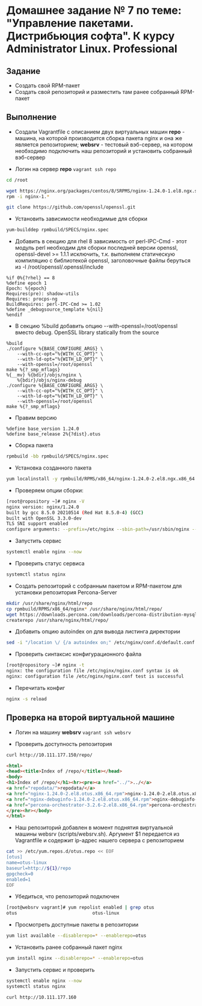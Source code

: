 # Домашнее задание № 7 по теме: "Управление пакетами. Дистрибьюция софта". К курсу Administrator Linux. Professional

## Задание

- Создать свой RPM-пакет
- Создать свой репозиторий и разместить там ранее собранный RPM-пакет

## Выполнение

- Создали Vagrantfile с описанием двух виртуальных машин __repo__ - машина, на которой производится сборка пакета nginx и она же является репозиторием; __websrv__ - тестовый вэб-сервер, на котором необходимо подключить наш репозиторий и установить собранный вэб-сервер

- Логин на сервер __repo__ `vagrant ssh repo`

```bash
cd /root

wget https://nginx.org/packages/centos/8/SRPMS/nginx-1.24.0-1.el8.ngx.src.rpm
rpm -i nginx-1.*

git clone https://github.com/openssl/openssl.git
```

- Установить зависимости необходимые для сборки

```bash
yum-builddep rpmbuild/SPECS/nginx.spec
```

- Добавить в секцию для rhel 8 зависимость от perl-IPC-Cmd - этот модуль perl необходим для сборки последней версии openssl, openssl-devel >= 1.1.1 исключить, т.к. выполняем статическую компиляцию с библиотекой openssl, заголовочные файлы беруться из -I /root/openssl/.openssl/include

```
%if 0%{?rhel} == 8
%define epoch 1
Epoch: %{epoch}
Requires(pre): shadow-utils
Requires: procps-ng
BuildRequires: perl-IPC-Cmd >= 1.02
%define _debugsource_template %{nil}
%endif
```

- В секцию %build добавить опцию --with-openssl=/root/openssl вместо debug. OpenSSL library statically from the source

```
%build
./configure %{BASE_CONFIGURE_ARGS} \
    --with-cc-opt="%{WITH_CC_OPT}" \
    --with-ld-opt="%{WITH_LD_OPT}" \
    --with-openssl=/root/openssl
make %{?_smp_mflags}
%{__mv} %{bdir}/objs/nginx \
    %{bdir}/objs/nginx-debug
./configure %{BASE_CONFIGURE_ARGS} \
    --with-cc-opt="%{WITH_CC_OPT}" \
    --with-ld-opt="%{WITH_LD_OPT}" \
	--with-openssl=/root/openssl
make %{?_smp_mflags}
```

- Правим версию

```
%define base_version 1.24.0
%define base_release 2%{?dist}.otus
```

- Сборка пакета

```bash
rpmbuild -bb rpmbuild/SPECS/nginx.spec
```

- Установка созданного пакета

```bash
yum localinstall -y rpmbuild/RPMS/x86_64/nginx-1.24.0-2.el8.ngx.x86_64.rpm
```

- Проверяем опции сборки:

```bash
[root@ropository ~]# nginx -V
nginx version: nginx/1.24.0
built by gcc 8.5.0 20210514 (Red Hat 8.5.0-4) (GCC)
built with OpenSSL 3.3.0-dev
TLS SNI support enabled
configure arguments: --prefix=/etc/nginx --sbin-path=/usr/sbin/nginx --modules-path=/usr/lib64/nginx/modules --conf-path=/etc/nginx/nginx.conf --error-log-path=/var/log/nginx/error.log --http-log-path=/var/log/nginx/access.log --pid-path=/var/run/nginx.pid --lock-path=/var/run/nginx.lock --http-client-body-temp-path=/var/cache/nginx/client_temp --http-proxy-temp-path=/var/cache/nginx/proxy_temp --http-fastcgi-temp-path=/var/cache/nginx/fastcgi_temp --http-uwsgi-temp-path=/var/cache/nginx/uwsgi_temp --http-scgi-temp-path=/var/cache/nginx/scgi_temp --user=nginx --group=nginx --with-compat --with-file-aio --with-threads --with-http_addition_module --with-http_auth_request_module --with-http_dav_module --with-http_flv_module --with-http_gunzip_module --with-http_gzip_static_module --with-http_mp4_module --with-http_random_index_module --with-http_realip_module --with-http_secure_link_module --with-http_slice_module --with-http_ssl_module --with-http_stub_status_module --with-http_sub_module --with-http_v2_module --with-mail --with-mail_ssl_module --with-stream --with-stream_realip_module --with-stream_ssl_module --with-stream_ssl_preread_module --with-cc-opt='-O2 -g -pipe -Wall -Werror=format-security -Wp,-D_FORTIFY_SOURCE=2 -Wp,-D_GLIBCXX_ASSERTIONS -fexceptions -fstack-protector-strong -grecord-gcc-switches -specs=/usr/lib/rpm/redhat/redhat-hardened-cc1 -specs=/usr/lib/rpm/redhat/redhat-annobin-cc1 -m64 -mtune=generic -fasynchronous-unwind-tables -fstack-clash-protection -fcf-protection -fPIC' --with-ld-opt='-Wl,-z,relro -Wl,-z,now -pie' --with-openssl=/root/openssl
```

- Запустить сервис

```bash
systemctl enable nginx --now
```

- Проверить статус сервиса

```bash
systemctl status nginx
```

- Создать репозиторий с собранным пакетом и RPM-пакетом для установки репозитория Percona-Server

```bash
mkdir /usr/share/nginx/html/repo
cp rpmbuild/RPMS/x86_64/nginx* /usr/share/nginx/html/repo/
wget https://downloads.percona.com/downloads/percona-distribution-mysql-ps/percona-distribution-mysql-ps-8.0.28/binary/redhat/8/x86_64/percona-orchestrator-3.2.6-2.el8.x86_64.rpm -O /usr/share/nginx/html/repo/percona-orchestrator-3.2.6-2.el8.x86_64.rpm
createrepo /usr/share/nginx/html/repo/
```

- Добавить опцию autoindex on для вывода листинга директории

```bash
sed -i "/location \/ {/a autoindex on;" /etc/nginx/conf.d/default.conf
```

- Проверить синтаксис конфигурационного файла

```bash
[root@ropository ~]# nginx -t
nginx: the configuration file /etc/nginx/nginx.conf syntax is ok
nginx: configuration file /etc/nginx/nginx.conf test is successful
```

- Перечитать конфиг

```bash
nginx -s reload
```


## Проверка на второй виртуальной машине

- Логин на машину __websrv__ `vagrant ssh websrv`

- Проверить доступность репозитория

```bash
curl http://10.111.177.150/repo/
```

```html
<html>
<head><title>Index of /repo/</title></head>
<body>
<h1>Index of /repo/</h1><hr><pre><a href="../">../</a>
<a href="repodata/">repodata/</a>                                          09-Dec-2023 22:49                   -
<a href="nginx-1.24.0-2.el8.otus.x86_64.rpm">nginx-1.24.0-2.el8.otus.x86_64.rpm</a>                 09-Dec-2023 22:48             5061896
<a href="nginx-debuginfo-1.24.0-2.el8.otus.x86_64.rpm">nginx-debuginfo-1.24.0-2.el8.otus.x86_64.rpm</a>       09-Dec-2023 22:48             2731624
<a href="percona-orchestrator-3.2.6-2.el8.x86_64.rpm">percona-orchestrator-3.2.6-2.el8.x86_64.rpm</a>        16-Feb-2022 15:57             5222976
</pre><hr></body>
</html>
```

- Наш репозиторий добавлен в момент поднятия виртуальной машины websrv (scripts/websrv.sh). Аргумент $1 передается из Vagrantfile и содержит ip-адрес нашего сервера с репозиторием

```bash
cat >> /etc/yum.repos.d/otus.repo << EOF
[otus]
name=otus-linux
baseurl=http://${1}/repo
gpgcheck=0
enabled=1
EOF
```

- Убедиться, что репозиторий подключен

```bash
[root@websrv vagrant]# yum repolist enabled | grep otus
otus                            otus-linux
```

- Просмотреть доступные пакеты в репозитории

```bash
yum list available --disablerepo=* --enablerepo=otus
```

- Установить ранее собранный пакет nginx

```bash
yum install nginx --disablerepo=* --enablerepo=otus
```

- Запустить сервис и проверить

```bash
systemctl enable nginx --now
systemctl status nginx

curl http://10.111.177.160
```

